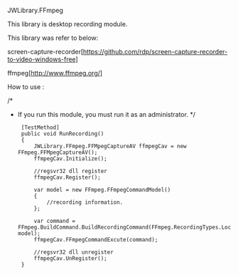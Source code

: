 ﻿JWLibrary.FFmpeg

This library is desktop recording module.

This library was refer to below:

screen-capture-recorder[https://github.com/rdp/screen-capture-recorder-to-video-windows-free]

ffmpeg[http://www.ffmpeg.org/]

How to use :

/*
 * If you run this module, you must run it as an administrator.
 */

        [TestMethod]
        public void RunRecording()
        {
            JWLibrary.FFmpeg.FFMpegCaptureAV ffmpegCav = new FFmpeg.FFMpegCaptureAV();
            ffmpegCav.Initialize();

			//regsvr32 dll register
            ffmpegCav.Register();

            var model = new FFmpeg.FFmpegCommandModel()
            {
				//recording information.
            };

			var command = FFmpeg.BuildCommand.BuildRecordingCommand(FFmpeg.RecordingTypes.Local, model);
            ffmpegCav.FFmpegCommandExcute(command);

			//regsvr32 dll unregister
            ffmpegCav.UnRegister();
        }